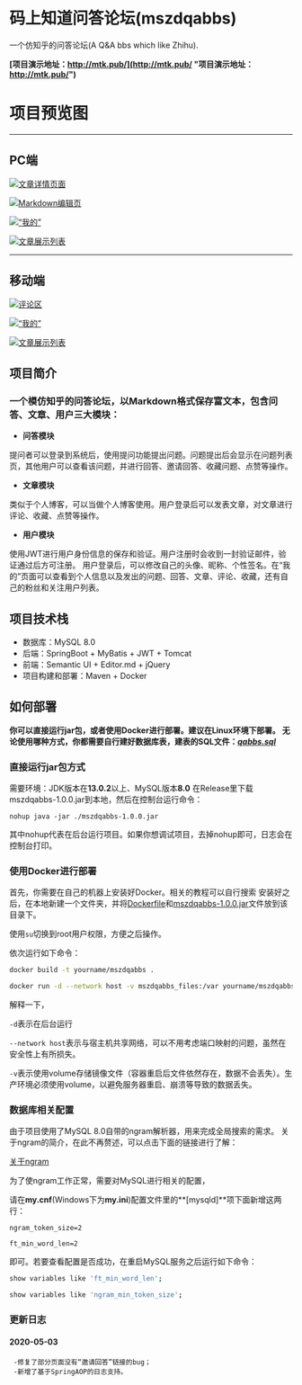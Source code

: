 # 码上知道问答论坛(mszdqabbs)
一个仿知乎的问答论坛(A Q&A bbs which like Zhihu).

**[项目演示地址：http://mtk.pub/](http://mtk.pub/ "项目演示地址：http://mtk.pub/")**

# 项目预览图


------------


## PC端

[![文章详情页面](https://s1.ax1x.com/2020/04/30/Jbe8N4.png "文章详情页面")](http://mtk.pub/showArticle.html?articleId=34 "文章详情页面")

[![Markdown编辑页](https://s1.ax1x.com/2020/04/30/JbeYC9.png "Markdown编辑页")](http://mtk.pub/editor.html?type=writeArticle "Markdown编辑页")

[![“我的”](https://s1.ax1x.com/2020/04/30/Jbe3EF.png "“我的”")](http://mtk.pub/me.html "“我的”")

[![文章展示列表](https://s1.ax1x.com/2020/04/30/JbelHU.png "文章展示列表")](http://mtk.pub/article.html "文章展示列表")


------------


## 移动端


[![评论区](https://s1.ax1x.com/2020/04/30/Jbet3R.jpg "评论区")](http://mtk.pub/showArticle.html?articleId=33&target=comment "评论区")

[![“我的”](https://s1.ax1x.com/2020/04/30/JbeNg1.jpg "“我的”")](http://mtk.pub/me.html "“我的”")

[![文章展示列表](https://s1.ax1x.com/2020/04/30/JbeUjx.jpg "文章展示列表")](http://mtk.pub/article.html "文章展示列表")

## 项目简介

### 一个模仿知乎的问答论坛，以Markdown格式保存富文本，包含问答、文章、用户三大模块：
- **问答模块**

提问者可以登录到系统后，使用提问功能提出问题。问题提出后会显示在问题列表页，其他用户可以查看该问题，并进行回答、邀请回答、收藏问题、点赞等操作。

- **文章模块**

类似于个人博客，可以当做个人博客使用。用户登录后可以发表文章，对文章进行评论、收藏、点赞等操作。

- **用户模块**

使用JWT进行用户身份信息的保存和验证。用户注册时会收到一封验证邮件，验证通过后方可注册。
用户登录后，可以修改自己的头像、昵称、个性签名。在“我的”页面可以查看到个人信息以及发出的问题、回答、文章、评论、收藏，还有自己的粉丝和关注用户列表。

## 项目技术栈

- 数据库：MySQL 8.0
- 后端：SpringBoot + MyBatis + JWT + Tomcat
- 前端：Semantic UI + Editor.md + jQuery
- 项目构建和部署：Maven + Docker

## 如何部署

**你可以直接运行jar包，或者使用Docker进行部署。建议在Linux环境下部署。**
**无论使用哪种方式，你都需要自行建好数据库表，建表的SQL文件：*[qabbs.sql](https://github.com/jxzhangaoran/mszdqabbs/blob/master/qabbs.sql "qabbs.sql")***
### 直接运行jar包方式
需要环境：JDK版本在**13.0.2**以上、MySQL版本**8.0**
在Release里下载mszdqabbs-1.0.0.jar到本地，然后在控制台运行命令：

`nohup java -jar ./mszdqabbs-1.0.0.jar`

其中nohup代表在后台运行项目。如果你想调试项目，去掉nohup即可，日志会在控制台打印。

### 使用Docker进行部署

首先，你需要在自己的机器上安装好Docker。相关的教程可以自行搜索
安装好之后，在本地新建一个文件夹，并将[Dockerfile](https://github.com/jxzhangaoran/mszdqabbs/blob/master/Dockerfile "Dockerfile")和[mszdqabbs-1.0.0.jar](https://github.com/jxzhangaoran/mszdqabbs/releases/download/v1.0.0/mszdqabbs-1.0.0.jar "mszdqabbs-1.0.0.jar")文件放到该目录下。

使用`su`切换到root用户权限，方便之后操作。

依次运行如下命令：

```bash
docker build -t yourname/mszdqabbs .

docker run -d --network host -v mszdqabbs_files:/var yourname/mszdqabbs
```

解释一下，

`-d`表示在后台运行

`--network host`表示与宿主机共享网络，可以不用考虑端口映射的问题，虽然在安全性上有所损失。

`-v`表示使用volume存储镜像文件（容器重启后文件依然存在，数据不会丢失）。生产环境必须使用volume，以避免服务器重启、崩溃等导致的数据丢失。

### 数据库相关配置

由于项目使用了MySQL 8.0自带的ngram解析器，用来完成全局搜索的需求。
关于ngram的简介，在此不再赘述，可以点击下面的链接进行了解：

[关于ngram](https://www.yiibai.com/mysql/ngram-full-text-parser.html "关于ngram")

为了使ngram工作正常，需要对MySQL进行相关的配置，

请在**my.cnf**(Windows下为**my.ini**)配置文件里的**[mysqld]**项下面新增这两行：

`ngram_token_size=2`

`ft_min_word_len=2`

即可。若要查看配置是否成功，在重启MySQL服务之后运行如下命令：

```bash
show variables like 'ft_min_word_len';

show variables like 'ngram_min_token_size';
```

### 更新日志

#### 2020-05-03
     -修复了部分页面没有“邀请回答”链接的bug；
     -新增了基于SpringAOP的日志支持。
